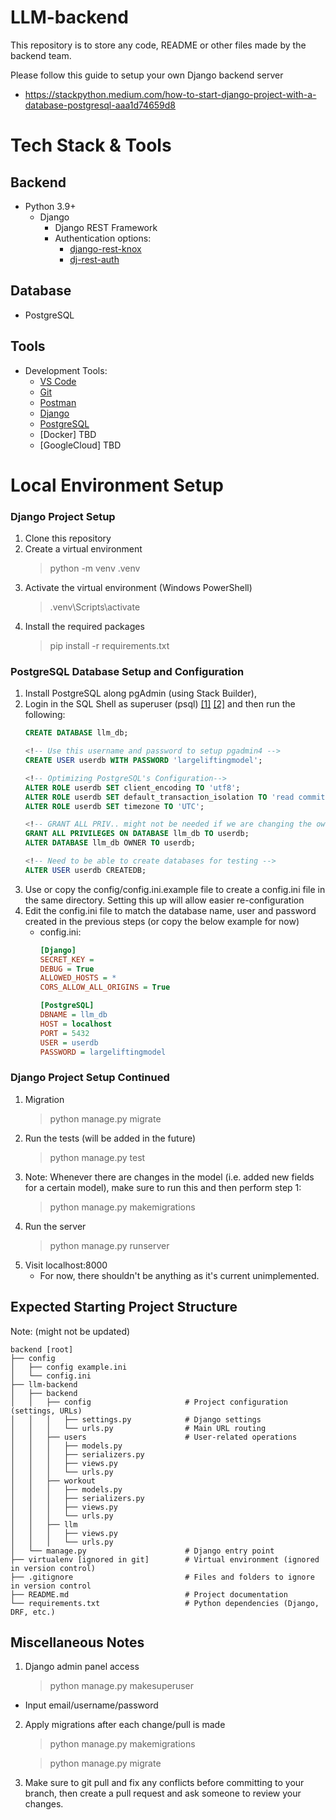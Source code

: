 # LLM-backend

This repository is to store any code, README or other files made by the backend team.

Please follow this guide to setup your own Django backend server 
- https://stackpython.medium.com/how-to-start-django-project-with-a-database-postgresql-aaa1d74659d8


# Tech Stack & Tools

## Backend
- Python 3.9+
    - Django
        - Django REST Framework
        - Authentication options:
            - [django-rest-knox](https://jazzband.github.io/django-rest-knox/)
            - [dj-rest-auth](https://dj-rest-auth.readthedocs.io/en/latest/)
        


## Database
- PostgreSQL

## Tools
- Development Tools:
    - [VS Code](https://code.visualstudio.com/)
    - [Git](https://git-scm.com/)
    - [Postman](https://www.postman.com/) 
    - [Django](https://www.djangoproject.com/)
    - [PostgreSQL](https://www.postgresql.org/)
    - [Docker] TBD
    - [GoogleCloud] TBD


# Local Environment Setup
### Django Project Setup
1. Clone this repository
2. Create a virtual environment
    > python -m venv .venv
3. Activate the virtual environment (Windows PowerShell)
    > .venv\Scripts\activate
4. Install the required packages
    > pip install -r requirements.txt


### PostgreSQL Database Setup and Configuration
1. Install PostgreSQL along pgAdmin (using Stack Builder),
2. Login in the SQL Shell as superuser (psql) [[1]](https://docs.djangoproject.com/en/4.2/ref/databases/#optimizing-postgresql-s-configuration) [[2]](https://djangocentral.com/using-postgresql-with-django/) and then run the following:
    ```sql
    CREATE DATABASE llm_db;

    <!-- Use this username and password to setup pgadmin4 -->
    CREATE USER userdb WITH PASSWORD 'largeliftingmodel';  

    <!-- Optimizing PostgreSQL's Configuration-->
    ALTER ROLE userdb SET client_encoding TO 'utf8';
    ALTER ROLE userdb SET default_transaction_isolation TO 'read committed';
    ALTER ROLE userdb SET timezone TO 'UTC';

    <!-- GRANT ALL PRIV.. might not be needed if we are changing the owner but I haven't checked -->
    GRANT ALL PRIVILEGES ON DATABASE llm_db TO userdb;
    ALTER DATABASE llm_db OWNER TO userdb;

    <!-- Need to be able to create databases for testing -->
    ALTER USER userdb CREATEDB;
    ```
3. Use or copy the config/config.ini.example file to create a config.ini file in the same directory. Setting this up will allow easier re-configuration
4. Edit the config.ini file to match the database name, user and password created in the previous steps (or copy the below example for now)
    - config.ini:
        ```ini
        [Django]
        SECRET_KEY = 
        DEBUG = True
        ALLOWED_HOSTS = *
        CORS_ALLOW_ALL_ORIGINS = True

        [PostgreSQL]
        DBNAME = llm_db
        HOST = localhost
        PORT = 5432
        USER = userdb
        PASSWORD = largeliftingmodel
        ```

### Django Project Setup Continued
1. Migration
    > python manage.py migrate
2. Run the tests (will be added in the future)
    > python manage.py test
3. Note: Whenever there are changes in the model (i.e. added new fields for a certain model), make sure to run this and then perform step 1:
    > python manage.py makemigrations
4. Run the server
    > python manage.py runserver
5. Visit localhost:8000
    - For now, there shouldn't be anything as it's current unimplemented.
 

## Expected Starting Project Structure

Note: (might not be updated)
```
backend [root]
├── config
│   ├── config example.ini
│   └── config.ini
├── llm-backend
│   ├── backend
│   │   ├── config                     # Project configuration (settings, URLs)
│   │   │   ├── settings.py            # Django settings
│   │   │   └── urls.py                # Main URL routing
│   │   ├── users                      # User-related operations
│   │   │   ├── models.py             
│   │   │   ├── serializers.py         
│   │   │   ├── views.py               
│   │   │   └── urls.py                
│   │   ├── workout                    
│   │   │   ├── models.py              
│   │   │   ├── serializers.py         
│   │   │   ├── views.py               
│   │   │   └── urls.py                
│   │   ├── llm                        
│   │   │   ├── views.py               
│   │   │   └── urls.py                
│   └── manage.py                      # Django entry point
├── virtualenv [ignored in git]        # Virtual environment (ignored in version control)
├── .gitignore                         # Files and folders to ignore in version control
├── README.md                          # Project documentation
└── requirements.txt                   # Python dependencies (Django, DRF, etc.)
```



## Miscellaneous Notes
1. Django admin panel access
    > python manage.py makesuperuser
- Input email/username/password
2. Apply migrations after each change/pull is made
    > python manage.py makemigrations

    > python manage.py migrate
3. Make sure to git pull and fix any conflicts before committing to your branch, then
    create a pull request and ask someone to review your changes.